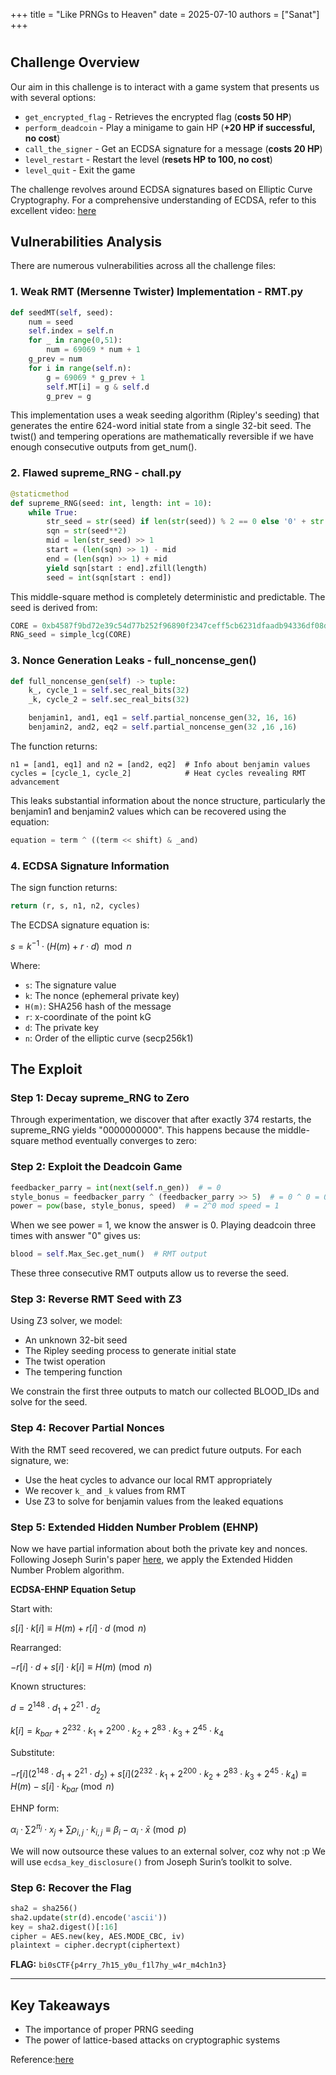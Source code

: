 +++
title = "Like PRNGs to Heaven"
date = 2025-07-10
authors = ["Sanat"]
+++

#

## Challenge Overview

Our aim in this challenge is to interact with a game system that presents us with several options:

* `get_encrypted_flag` - Retrieves the encrypted flag (**costs 50 HP**)
* `perform_deadcoin` - Play a minigame to gain HP (**+20 HP if successful, no cost**)
* `call_the_signer` - Get an ECDSA signature for a message (**costs 20 HP**)
* `level_restart` - Restart the level (**resets HP to 100, no cost**)
* `level_quit` - Exit the game

The challenge revolves around ECDSA signatures based on Elliptic Curve Cryptography. For a comprehensive understanding of ECDSA, refer to this excellent video: [here](https://www.youtube.com/watch?v=NF1pwjL9-DE)

## Vulnerabilities Analysis

There are numerous vulnerabilities across all the challenge files:

### 1. Weak RMT (Mersenne Twister) Implementation - RMT.py

```python
def seedMT(self, seed):
    num = seed
    self.index = self.n
    for _ in range(0,51):
        num = 69069 * num + 1
    g_prev = num
    for i in range(self.n):
        g = 69069 * g_prev + 1
        self.MT[i] = g & self.d
        g_prev = g
```

This implementation uses a weak seeding algorithm (Ripley's seeding) that generates the entire 624-word initial state from a single 32-bit seed. The twist() and tempering operations are mathematically reversible if we have enough consecutive outputs from get\_num().

### 2. Flawed supreme\_RNG - chall.py

```python
@staticmethod
def supreme_RNG(seed: int, length: int = 10):
    while True:
        str_seed = str(seed) if len(str(seed)) % 2 == 0 else '0' + str(seed)
        sqn = str(seed**2)
        mid = len(str_seed) >> 1
        start = (len(sqn) >> 1) - mid
        end = (len(sqn) >> 1) + mid   
        yield sqn[start : end].zfill(length)
        seed = int(sqn[start : end])
```

This middle-square method is completely deterministic and predictable. The seed is derived from:

```python
CORE = 0xb4587f9bd72e39c54d77b252f96890f2347ceff5cb6231dfaadb94336df08dfd
RNG_seed = simple_lcg(CORE)
```

### 3. Nonce Generation Leaks - full\_noncense\_gen()

```python
def full_noncense_gen(self) -> tuple:
    k_, cycle_1 = self.sec_real_bits(32)
    _k, cycle_2 = self.sec_real_bits(32)

    benjamin1, and1, eq1 = self.partial_noncense_gen(32, 16, 16)
    benjamin2, and2, eq2 = self.partial_noncense_gen(32 ,16 ,16)
```

The function returns:

```
n1 = [and1, eq1] and n2 = [and2, eq2]  # Info about benjamin values
cycles = [cycle_1, cycle_2]            # Heat cycles revealing RMT advancement
```

This leaks substantial information about the nonce structure, particularly the benjamin1 and benjamin2 values which can be recovered using the equation:

```python
equation = term ^ ((term << shift) & _and)
```

### 4. ECDSA Signature Information

The sign function returns:

```python
return (r, s, n1, n2, cycles)
```

The ECDSA signature equation is:

$s = k^{-1} \cdot (H(m) + r \cdot d) \mod n$

Where:

* `s`: The signature value
* `k`: The nonce (ephemeral private key)
* `H(m)`: SHA256 hash of the message
* `r`: x-coordinate of the point kG
* `d`: The private key
* `n`: Order of the elliptic curve (secp256k1)

## The Exploit

### Step 1: Decay supreme\_RNG to Zero

Through experimentation, we discover that after exactly 374 restarts, the supreme\_RNG yields "0000000000". This happens because the middle-square method eventually converges to zero:

### Step 2: Exploit the Deadcoin Game

```python
feedbacker_parry = int(next(self.n_gen))  # = 0
style_bonus = feedbacker_parry ^ (feedbacker_parry >> 5)  # = 0 ^ 0 = 0
power = pow(base, style_bonus, speed)  # = 2^0 mod speed = 1
```

When we see power = 1, we know the answer is 0. Playing deadcoin three times with answer "0" gives us:

```python
blood = self.Max_Sec.get_num()  # RMT output
```

These three consecutive RMT outputs allow us to reverse the seed.

### Step 3: Reverse RMT Seed with Z3

Using Z3 solver, we model:

* An unknown 32-bit seed
* The Ripley seeding process to generate initial state
* The twist operation
* The tempering function

We constrain the first three outputs to match our collected BLOOD\_IDs and solve for the seed.

### Step 4: Recover Partial Nonces

With the RMT seed recovered, we can predict future outputs. For each signature, we:

* Use the heat cycles to advance our local RMT appropriately
* We recover `k_` and `_k` values from RMT
* Use Z3 to solve for benjamin values from the leaked equations

### Step 5: Extended Hidden Number Problem (EHNP)

Now we have partial information about both the private key and nonces. Following Joseph Surin's paper [here](https://eprint.iacr.org/2023/032.pdf), we apply the Extended Hidden Number Problem algorithm.

**ECDSA-EHNP Equation Setup**

Start with:

$s[i] \cdot k[i] \equiv H(m) + r[i] \cdot d \pmod{n}$

Rearranged:

$-r[i] \cdot d + s[i] \cdot k[i] \equiv H(m) \pmod{n}$

Known structures:

$d = 2^{148} \cdot d_1 + 2^{21} \cdot d_2$

$k[i] = k_{bar} + 2^{232} \cdot k_1 + 2^{200} \cdot k_2 + 2^{83} \cdot k_3 + 2^{45} \cdot k_4$

Substitute:

$-r[i](2^{148} \cdot d_1 + 2^{21} \cdot d_2) + s[i](2^{232} \cdot k_1 + 2^{200} \cdot k_2 + 2^{83} \cdot k_3 + 2^{45} \cdot k_4) \equiv H(m) - s[i] \cdot k_{bar} \pmod{n}$

EHNP form:

$\alpha_i \cdot \sum 2^{\pi_j} \cdot x_j + \sum \rho_{i,j} \cdot k_{i,j} \equiv \beta_i - \alpha_i \cdot \bar{x} \pmod{p}$

We will now outsource these values to an external solver, coz why not :p
We will use `ecdsa_key_disclosure()` from Joseph Surin’s toolkit to solve.

### Step 6: Recover the Flag

```python
sha2 = sha256()
sha2.update(str(d).encode('ascii'))
key = sha2.digest()[:16]
cipher = AES.new(key, AES.MODE_CBC, iv)
plaintext = cipher.decrypt(ciphertext)
```

**FLAG:** `bi0sCTF{p4rry_7h15_y0u_f1l7hy_w4r_m4ch1n3}`

---

## Key Takeaways

* The importance of proper PRNG seeding
* The power of lattice-based attacks on cryptographic systems
  
Reference:[here](https://blog.bi0s.in/2025/06/13/Crypto/Elliptic-Curves/LikePRNGStoHeaven-bi0sCTF2025/)
